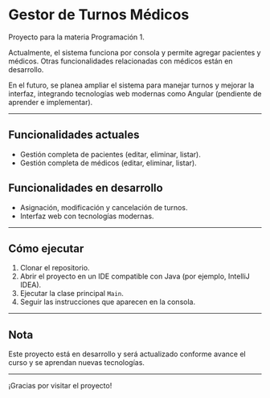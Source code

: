 # Gestor de Turnos Médicos

Proyecto para la materia Programación 1.

Actualmente, el sistema funciona por consola y permite agregar pacientes y médicos. Otras funcionalidades relacionadas con médicos están en desarrollo.

En el futuro, se planea ampliar el sistema para manejar turnos y mejorar la interfaz, integrando tecnologías web modernas como Angular (pendiente de aprender e implementar).

---

## Funcionalidades actuales

- Gestión completa de pacientes (editar, eliminar, listar).
- Gestión completa de médicos (editar, eliminar, listar).

## Funcionalidades en desarrollo

- Asignación, modificación y cancelación de turnos.
- Interfaz web con tecnologías modernas.

---

## Cómo ejecutar

1. Clonar el repositorio.
2. Abrir el proyecto en un IDE compatible con Java (por ejemplo, IntelliJ IDEA).
3. Ejecutar la clase principal `Main`.
4. Seguir las instrucciones que aparecen en la consola.

---

## Nota

Este proyecto está en desarrollo y será actualizado conforme avance el curso y se aprendan nuevas tecnologías.

---

¡Gracias por visitar el proyecto!

